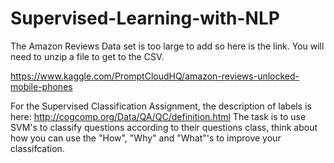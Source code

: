 # Supervised-Learning-with-NLP

The Amazon Reviews Data set is too large to add so here is the link. You will need to unzip a file to get to the CSV. 

https://www.kaggle.com/PromptCloudHQ/amazon-reviews-unlocked-mobile-phones

For the Supervised Classification Assignment, the description of labels is here: http://cogcomp.org/Data/QA/QC/definition.html
The task is to use SVM's to classify questions according to their questions class, think about how you can use the "How", "Why" and "What"'s to improve your classifcation. 

